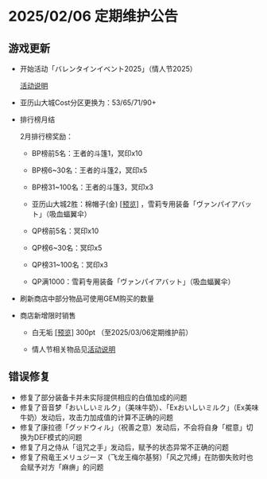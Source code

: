 # 2025/02/06 定期维护公告

## 游戏更新

- 开始活动「バレンタインイベント2025」（情人节2025）

  [活动说明](バレンタインイベント2025.md)

- 亚历山大城Cost分区更换为：53/65/71/90+

- 排行榜月结

  2月排行榜奖励：

  - BP榜前5名：王者的斗篷1，冥印x10
  - BP榜6~30名：王者的斗篷2，冥印x5
  - BP榜31~100名：王者的斗篷3，冥印x3
  - 亚历山大城2胜：棉帽子(金) <a href="../imgs/costumes/綿帽子(金)_Preview.png" target="_blank">[预览]</a> ，雪莉专用装备「ヴァンパイアバット｣（吸血蝠翼伞）

  - QP榜前5名：冥印x10
  - QP榜6~30名：冥印x5
  - QP榜31~100名：冥印x3
  - QP满1000：雪莉专用装备「ヴァンパイアバット｣（吸血蝠翼伞）

- 刷新商店中部分物品可使用GEM购买的数量

- 商店新增限时销售

  - 白无垢 <a href="../imgs/costumes/白無垢_Preview.png" target="_blank">[预览]</a> 300pt （至2025/03/06定期维护前）

  - 情人节相关物品见[活动说明](バレンタインイベント2025.md)

## 错误修复

- 修复了部分装备卡并未实际提供相应的白值加成的问题
- 修复了音音梦「おいしいミルク」（美味牛奶）、「Exおいしいミルク」（Ex美味牛奶）发动后，攻击力加成值的计算不正确的问题
- 修复了康拉德「グッドウィル」（祝善之意）发动后，不会将自身「棍意」切换为DEF模式的问题
- 修复了月之侍从「诅咒之手」发动后，赋予的状态异常不正确的问题
- 修复了飛竜王メリュジーヌ（飞龙王梅尔基努）「风之咒缚」在防御失败时也会赋予对方「麻痹」的问题

